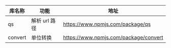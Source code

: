 |库名称|功能|地址|
|--|--|--|
|qs|解析 url 路径|https://www.npmjs.com/package/qs
|convert|单位转换|https://www.npmjs.com/package/convert